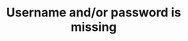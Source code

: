 ---
title: Username and/or password is missing
error_code: CFG0002
error_message: |
    The username and/or password setting is missing, please check your configuration and try again.
cause: |
    This is likely due to an improper configuration of the plugin.
details: |
    When you are adding an instance of the platform to your Homebridge server, your Husqvarna credentials are required to allow the plugin to access and control any mowers registered to your Husqvarna account.
fix: |
    From the user interface:
    - Edit the platform plugin instance that is causing issues.
    - Correct the Email Address and/or Password fields.
    - Restart your server.
---